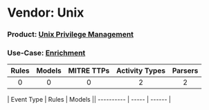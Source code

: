 Vendor: Unix
============
### Product: [Unix Privilege Management](../ds_unix_unix_privilege_management.md)
### Use-Case: [Enrichment](../../../../UseCases/uc_enrichment.md)

| Rules | Models | MITRE TTPs | Activity Types | Parsers |
|:-----:|:------:|:----------:|:--------------:|:-------:|
|   0   |   0    |     0      |       2        |    2    |

| Event Type | Rules | Models || ---------- | ----- | ------ |
